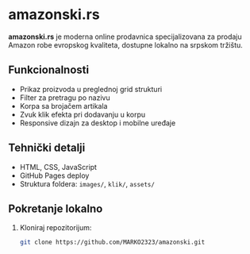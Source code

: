 # amazonski.rs

**amazonski.rs** je moderna online prodavnica specijalizovana za prodaju Amazon robe evropskog kvaliteta, dostupne lokalno na srpskom tržištu.

## Funkcionalnosti

- Prikaz proizvoda u preglednoj grid strukturi
- Filter za pretragu po nazivu
- Korpa sa brojačem artikala
- Zvuk klik efekta pri dodavanju u korpu
- Responsive dizajn za desktop i mobilne uređaje

## Tehnički detalji

- HTML, CSS, JavaScript
- GitHub Pages deploy
- Struktura foldera: `images/`, `klik/`, `assets/`

## Pokretanje lokalno

1. Kloniraj repozitorijum:
   ```bash
   git clone https://github.com/MARKO2323/amazonski.git
